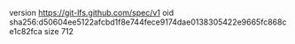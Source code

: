 version https://git-lfs.github.com/spec/v1
oid sha256:d50604ee5122afcbd1f8e744fece9174dae0138305422e9665fc868ce1c82fca
size 712

